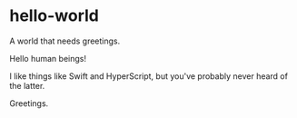 # hello-world
A world that needs greetings.

Hello human beings!

I like things like Swift and HyperScript, but you've probably never heard of the latter.  

Greetings.
